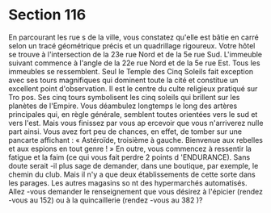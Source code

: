 # Section 116

En parcourant les rue s de la ville, vous constatez qu'elle est bâtie
en carré selon un tracé géométrique précis et un quadrillage
rigoureux. Votre hôtel se trouve à l'intersection de la 23e rue
Nord et de la 5e rue Sud. L'immeuble suivant commence à l'angle
de la 22e rue Nord et de la 5e rue Est. Tous les immeubles se
ressemblent. Seul le Temple des Cinq Soleils fait exception avec
ses tours magnifiques qui dominent toute la cité et constitue un
excellent point d'observation. Il est le centre du culte religieux
pratiqué sur Tro pos. Ses cinq tours symbolisent les cinq soleils
qui brillent sur les planètes de l'Empire. Vous déambulez
longtemps le long des artères principales qui, en règle générale,
semblent toutes orientées vers le sud et vers l'est. Mais vous
finissez par vous ap ercevoir que vous n'arriverez nulle part ainsi.
Vous avez fort peu de chances, en effet, de tomber sur une
pancarte affichant : « Astéroïde, troisième à gauche. Bienvenue
aux rebelles et aux espions en tout genre ! » En outre, vous
commencez à ressentir la  fatigue et la faim (ce qui vous fait
perdre 2 points d 'ENDURANCE).  Sans doute serait -il plus sage
de demander, dans une boutique, par exemple, le chemin du
club. Mais il n'y a que deux établissements de cette sorte dans les
parages. Les autres magasins so nt des hypermarchés
automatisés. Allez -vous demander le renseignement que vous
désirez à l'épicier (rendez -vous au 152) ou à la quincaillerie
(rendez -vous au 382 )?